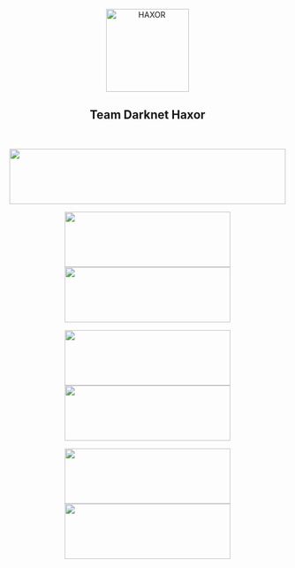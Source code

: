 <p align="center"><a href="https://github.com/darknethaxor/"><img title="HAXOR" src="https://1.bp.blogspot.com/-ui9y_7kjZQQ/X65oQ5mMZ4I/AAAAAAAAADA/E7NzB1nhbpQn1J1mNGOX3Zx8WtJSrP5AwCLcBGAsYHQ/s320/20201113_170028.png" height="150" width="150"></a></p>
<h2 align="center">Team Darknet Haxor</h2><br>
<p align="center"><a href="https://github.com/darknethaxor/DH-HackBar"><img src="https://github-readme-stats.vercel.app/api/pin/?username=darknethaxor&repo=DH-HackBar&theme=radical" height="100" width="500"></a></p>
<p align="center"><a href="https://github.com/darknethaxor/haxor"><img src="https://github-readme-stats.vercel.app/api/pin/?username=darknethaxor&repo=haxor&theme=radical" height="100" width="300"></a> <a href="https://github.com/darknethaxor/webscan"><img src="https://github-readme-stats.vercel.app/api/pin/?username=darknethaxor&repo=webscan&theme=radical" height="100" width="300"></a></p>
<p align="center"><a href="https://github.com/darknethaxor/s-bomb"><img src="https://github-readme-stats.vercel.app/api/pin/?username=darknethaxor&repo=s-bomb&theme=radical" height="100" width="300"></a> <a href="https://github.com/darknethaxor/dhspoof"><img src="https://github-readme-stats.vercel.app/api/pin/?username=darknethaxor&repo=dhspoof&theme=radical" height="100" width="300"></a></p><p align="center"><a href="https://github.com/darknethaxor/AnonShare"><img src="https://github-readme-stats.vercel.app/api/pin/?username=darknethaxor&repo=AnonShare&theme=radical" height="100" width="300"></a> <a href="https://github.com/darknethaxor/rage-bomb"><img src="https://github-readme-stats.vercel.app/api/pin/?username=darknethaxor&repo=rage-bomb&theme=radical" height="100" width="300"></a></p>
